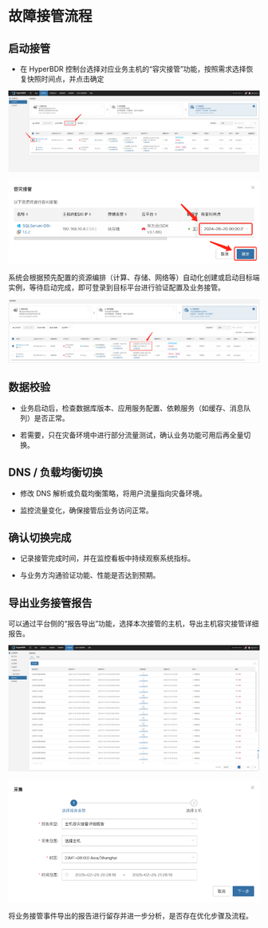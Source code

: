 # 故障接管流程

## **启动接管**

* 在 HyperBDR 控制台选择对应业务主机的“容灾接管”功能，按照需求选择恢复快照时间点，并点击确定

![](./image/faulttakeoverprocess-starttakeover-1.png)

![](./image/faulttakeoverprocess-starttakeover-2.png)

系统会根据预先配置的资源编排（计算、存储、网络等）自动化创建或启动目标端实例，等待启动完成，即可登录到目标平台进行验证配置及业务接管。

![](./image/faulttakeoverprocess-starttakeover-3.png)

## **数据校验**

* 业务启动后，检查数据库版本、应用服务配置、依赖服务（如缓存、消息队列）是否正常。

* 若需要，只在灾备环境中进行部分流量测试，确认业务功能可用后再全量切换。

## **DNS / 负载均衡切换**

* 修改 DNS 解析或负载均衡策略，将用户流量指向灾备环境。

* 监控流量变化，确保接管后业务访问正常。

## **确认切换完成**

* 记录接管完成时间，并在监控看板中持续观察系统指标。

* 与业务方沟通验证功能、性能是否达到预期。

## 导出业务接管报告

可以通过平台侧的“报告导出”功能，选择本次接管的主机，导出主机容灾接管详细报告。

![](./image/faulttakeoverprocess-exportbusinesstakeoverreport-1.png)



![](./image/faulttakeoverprocess-exportbusinesstakeoverreport-2.png)

将业务接管事件导出的报告进行留存并进一步分析，是否存在优化步骤及流程。

